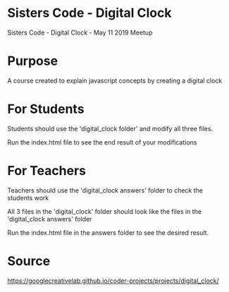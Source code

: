 # Sisters Code - Digital Clock
Sisters Code - Digital Clock - May 11 2019 Meetup

# Purpose
A course created to explain javascript concepts by creating a digital clock

# For Students
Students should use the 'digital_clock folder' and modify all three files.

Run the index.html file to see the end result of your modifications

# For Teachers
Teachers should use the 'digital_clock answers' folder to check the students work

All 3 files in the 'digital_clock' folder should look like the files in the 'digital_clock answers' folder

Run the index.html file in the answers folder to see the desired result.


# Source
https://googlecreativelab.github.io/coder-projects/projects/digital_clock/
